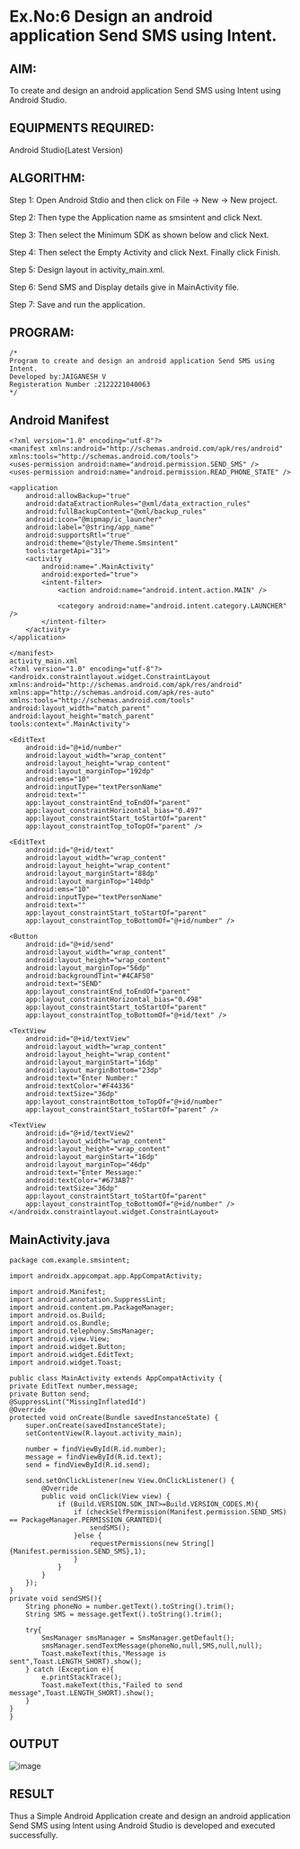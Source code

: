 
# Ex.No:6 Design an android application Send SMS using Intent.


## AIM:

To create and design an android application Send SMS using Intent using Android Studio.

## EQUIPMENTS REQUIRED:

Android Studio(Latest Version)

## ALGORITHM:

Step 1: Open Android Stdio and then click on File -> New -> New project.

Step 2: Then type the Application name as smsintent and click Next. 

Step 3: Then select the Minimum SDK as shown below and click Next.

Step 4: Then select the Empty Activity and click Next. Finally click Finish.

Step 5: Design layout in activity_main.xml.

Step 6: Send SMS and Display details give in MainActivity file.

Step 7: Save and run the application.

## PROGRAM:
```
/*
Program to create and design an android application Send SMS using Intent.
Developed by:JAIGANESH V
Registeration Number :2122221040063
*/
```
## Android Manifest
```
<?xml version="1.0" encoding="utf-8"?>
<manifest xmlns:android="http://schemas.android.com/apk/res/android"
xmlns:tools="http://schemas.android.com/tools">
<uses-permission android:name="android.permission.SEND_SMS" />
<uses-permission android:name="android.permission.READ_PHONE_STATE" />

<application
    android:allowBackup="true"
    android:dataExtractionRules="@xml/data_extraction_rules"
    android:fullBackupContent="@xml/backup_rules"
    android:icon="@mipmap/ic_launcher"
    android:label="@string/app_name"
    android:supportsRtl="true"
    android:theme="@style/Theme.Smsintent"
    tools:targetApi="31">
    <activity
        android:name=".MainActivity"
        android:exported="true">
        <intent-filter>
            <action android:name="android.intent.action.MAIN" />

            <category android:name="android.intent.category.LAUNCHER" />
        </intent-filter>
    </activity>
</application>

</manifest>
activity_main.xml
<?xml version="1.0" encoding="utf-8"?>
<androidx.constraintlayout.widget.ConstraintLayout xmlns:android="http://schemas.android.com/apk/res/android"
xmlns:app="http://schemas.android.com/apk/res-auto"
xmlns:tools="http://schemas.android.com/tools"
android:layout_width="match_parent"
android:layout_height="match_parent"
tools:context=".MainActivity">

<EditText
    android:id="@+id/number"
    android:layout_width="wrap_content"
    android:layout_height="wrap_content"
    android:layout_marginTop="192dp"
    android:ems="10"
    android:inputType="textPersonName"
    android:text=""
    app:layout_constraintEnd_toEndOf="parent"
    app:layout_constraintHorizontal_bias="0.497"
    app:layout_constraintStart_toStartOf="parent"
    app:layout_constraintTop_toTopOf="parent" />

<EditText
    android:id="@+id/text"
    android:layout_width="wrap_content"
    android:layout_height="wrap_content"
    android:layout_marginStart="88dp"
    android:layout_marginTop="140dp"
    android:ems="10"
    android:inputType="textPersonName"
    android:text=""
    app:layout_constraintStart_toStartOf="parent"
    app:layout_constraintTop_toBottomOf="@+id/number" />

<Button
    android:id="@+id/send"
    android:layout_width="wrap_content"
    android:layout_height="wrap_content"
    android:layout_marginTop="56dp"
    android:backgroundTint="#4CAF50"
    android:text="SEND"
    app:layout_constraintEnd_toEndOf="parent"
    app:layout_constraintHorizontal_bias="0.498"
    app:layout_constraintStart_toStartOf="parent"
    app:layout_constraintTop_toBottomOf="@+id/text" />

<TextView
    android:id="@+id/textView"
    android:layout_width="wrap_content"
    android:layout_height="wrap_content"
    android:layout_marginStart="16dp"
    android:layout_marginBottom="23dp"
    android:text="Enter Number:"
    android:textColor="#F44336"
    android:textSize="36dp"
    app:layout_constraintBottom_toTopOf="@+id/number"
    app:layout_constraintStart_toStartOf="parent" />

<TextView
    android:id="@+id/textView2"
    android:layout_width="wrap_content"
    android:layout_height="wrap_content"
    android:layout_marginStart="16dp"
    android:layout_marginTop="46dp"
    android:text="Enter Message:"
    android:textColor="#673AB7"
    android:textSize="36dp"
    app:layout_constraintStart_toStartOf="parent"
    app:layout_constraintTop_toBottomOf="@+id/number" />
</androidx.constraintlayout.widget.ConstraintLayout>
```
## MainActivity.java
```
package com.example.smsintent;

import androidx.appcompat.app.AppCompatActivity;

import android.Manifest;
import android.annotation.SuppressLint;
import android.content.pm.PackageManager;
import android.os.Build;
import android.os.Bundle;
import android.telephony.SmsManager;
import android.view.View;
import android.widget.Button;
import android.widget.EditText;
import android.widget.Toast;

public class MainActivity extends AppCompatActivity {
private EditText number,message;
private Button send;
@SuppressLint("MissingInflatedId")
@Override
protected void onCreate(Bundle savedInstanceState) {
    super.onCreate(savedInstanceState);
    setContentView(R.layout.activity_main);

    number = findViewById(R.id.number);
    message = findViewById(R.id.text);
    send = findViewById(R.id.send);

    send.setOnClickListener(new View.OnClickListener() {
        @Override
        public void onClick(View view) {
            if (Build.VERSION.SDK_INT>=Build.VERSION_CODES.M){
                if (checkSelfPermission(Manifest.permission.SEND_SMS) == PackageManager.PERMISSION_GRANTED){
                    sendSMS();
                }else {
                    requestPermissions(new String[]{Manifest.permission.SEND_SMS},1);
                }
            }
        }
    });
}
private void sendSMS(){
    String phoneNo = number.getText().toString().trim();
    String SMS = message.getText().toString().trim();

    try{
        SmsManager smsManager = SmsManager.getDefault();
        smsManager.sendTextMessage(phoneNo,null,SMS,null,null);
        Toast.makeText(this,"Message is sent",Toast.LENGTH_SHORT).show();
    } catch (Exception e){
        e.printStackTrace();
        Toast.makeText(this,"Failed to send message",Toast.LENGTH_SHORT).show();
    }
}
}
```
## OUTPUT
![image](https://github.com/suryacse05/Mobile-Application-Development/assets/133752156/68cd7c71-a3c6-42e2-ba67-802aa6f21098)



## RESULT
Thus a Simple Android Application create and design an android application Send SMS using Intent using Android Studio is developed and executed successfully.
